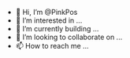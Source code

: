 - 👋 Hi, I’m @PinkPos
- 👀 I’m interested in ...
- 🌱 I’m currently building ...
- 💞️ I’m looking to collaborate on ...
- 📫 How to reach me ...

<!---
PinkPos/PinkPos is a ✨ special ✨ repository because its `README.md` (this file) appears on your GitHub profile.
You can click the Preview link to take a look at your changes.
--->
